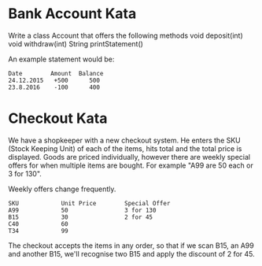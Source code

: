 # Bank Account Kata

Write a class Account that offers the following methods void deposit(int) void withdraw(int) String printStatement()

An example statement would be:

    Date        Amount  Balance
    24.12.2015   +500      500
    23.8.2016    -100      400
    


# Checkout Kata

We have a shopkeeper with a new checkout system. He enters the SKU (Stock Keeping Unit) of each of the items, hits total and the total price is displayed. Goods are priced individually, however there are weekly special offers for when multiple items are bought. For example "A99 are 50 each or 3 for 130".

Weekly offers change frequently.

    SKU            Unit Price        Special Offer
    A99            50                3 for 130
    B15            30                2 for 45
    C40            60
    T34            99

The checkout accepts the items in any order, so that if we scan B15, an A99 and another B15, we'll recognise two B15 and apply the discount of 2 for 45. 
